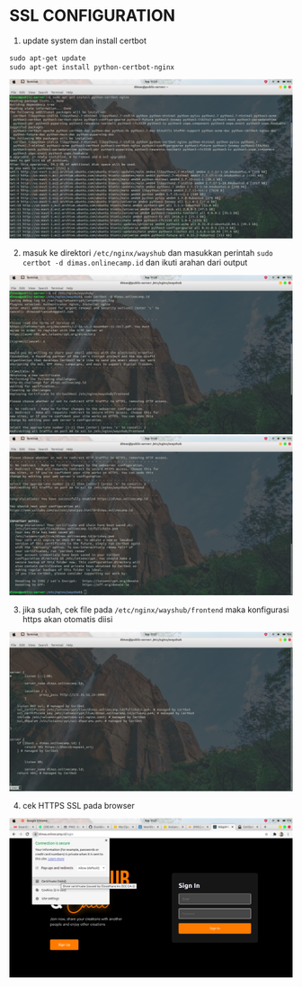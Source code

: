 # SSL CONFIGURATION

1. update system dan install certbot

```
sudo apt-get update
sudo apt-get install python-certbot-nginx
```

![1](assets/01.png)

2. masuk ke direktori `/etc/nginx/wayshub` dan masukkan perintah `sudo certbot -d dimas.onlinecamp.id` dan ikuti arahan dari output

![2](assets/02.png)
![2.1](assets/03.png)

3. jika sudah, cek file pada `/etc/nginx/wayshub/frontend` maka konfigurasi https akan otomatis diisi

![3](assets/04.png)

4. cek HTTPS SSL pada browser

![4](assets/05.png)
